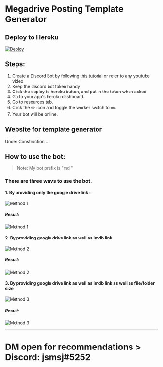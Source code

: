 # Megadrive Posting Template Generator

## Deploy to Heroku

[![Deploy](https://www.herokucdn.com/deploy/button.svg)](https://heroku.com/deploy)

## Steps:
1. Create a Discord Bot by following [this tutorial](https://discordpy.readthedocs.io/en/stable/discord.html) or refer to any youtube video
2. Keep the discord bot token handy
3. Click the deploy to heroku button, and put in the token when asked.
4. Go to your app's heroku dashboard.
5. Go to resources tab.
6. Click the ✏️ icon and toggle the worker switch to `on`.
7. Your bot will be online.

## Website for template generator
Under Construction ...

## How to use the bot:
> Note: My bot prefix is "md "

### There are three ways to use the bot.

#### **1. By providing only the google drive link :**
![Method 1](https://i.imgur.com/y3skcR0.png "Method 1")
##### Result:
![Method 1](https://i.imgur.com/7SbV2b4.png "Method 1")

#### **2. By providing google drive link as well as imdb link**
![Method 2](https://i.imgur.com/nc9oR4R.png "Method 2")
##### Result:
![Method 2](https://i.imgur.com/nW6YMon.png "Method 2")

#### **3. By providing google drive link as well as imdb link as well as file/folder size**
![Method 3](https://i.imgur.com/Tms5m6D.png "Method 3")
##### Result:
![Method 3](https://i.imgur.com/8o5eo9c.png "Method 3")

------------

# DM open for recommendations > Discord: jsmsj#5252